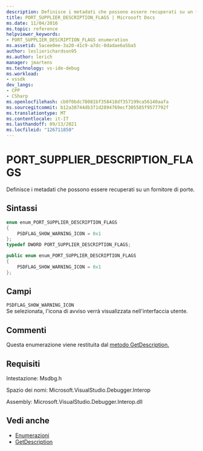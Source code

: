 ```yaml
---
description: Definisce i metadati che possono essere recuperati su un fornitore di porte.
title: PORT_SUPPLIER_DESCRIPTION_FLAGS | Microsoft Docs
ms.date: 11/04/2016
ms.topic: reference
helpviewer_keywords:
- PORT_SUPPLIER_DESCRIPTION_FLAGS enumeration
ms.assetid: 5acee0ee-3a20-41c9-a7dc-0dadae6a5ba5
author: leslierichardson95
ms.author: lerich
manager: jmartens
ms.technology: vs-ide-debug
ms.workload:
- vssdk
dev_langs:
- CPP
- CSharp
ms.openlocfilehash: cb0f0bdc78081bf358418df357199ca56140aafa
ms.sourcegitcommit: b12a38744db371d2894769ecf305585f9577792f
ms.translationtype: MT
ms.contentlocale: it-IT
ms.lasthandoff: 09/13/2021
ms.locfileid: "126711850"
---
```

# <a name="port_supplier_description_flags"></a>PORT_SUPPLIER_DESCRIPTION_FLAGS

Definisce i metadati che possono essere recuperati su un fornitore di porte.

## <a name="syntax"></a>Sintassi

```cpp
enum enum_PORT_SUPPLIER_DESCRIPTION_FLAGS
{
    PSDFLAG_SHOW_WARNING_ICON = 0x1
};
typedef DWORD PORT_SUPPLIER_DESCRIPTION_FLAGS;
```

```csharp
public enum enum_PORT_SUPPLIER_DESCRIPTION_FLAGS
{
    PSDFLAG_SHOW_WARNING_ICON = 0x1
};
```

## <a name="fields"></a>Campi

`PSDFLAG_SHOW_WARNING_ICON`\
Se selezionata, l'icona di avviso verrà visualizzata nell'interfaccia utente.

## <a name="remarks"></a>Commenti

Questa enumerazione viene restituita dal [metodo GetDescription.](../../../extensibility/debugger/reference/idebugportsupplierdescription2-getdescription.md)

## <a name="requirements"></a>Requisiti

Intestazione: Msdbg.h

Spazio dei nomi: Microsoft.VisualStudio.Debugger.Interop

Assembly: Microsoft.VisualStudio.Debugger.Interop.dll

## <a name="see-also"></a>Vedi anche

- [Enumerazioni](../../../extensibility/debugger/reference/enumerations-visual-studio-debugging.md)
- [GetDescription](../../../extensibility/debugger/reference/idebugportsupplierdescription2-getdescription.md)
